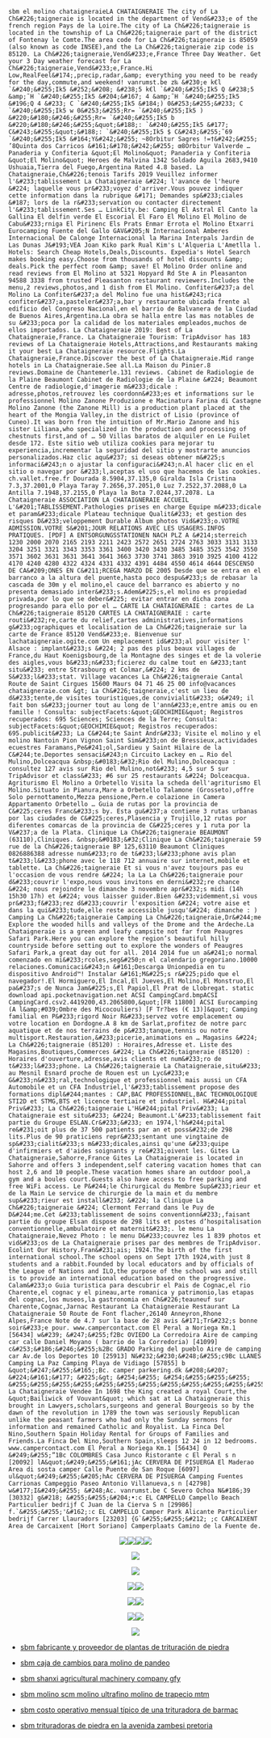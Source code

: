 
```
sbm el molino chataigneraieLA CHATAIGNERAIE The city of La Ch&#226;taigneraie is located in the department of Vend&#233;e of the french region Pays de la Loire.The city of La Ch&#226;taigneraie is located in the township of La Ch&#226;taigneraie part of the district of Fontenay le Comte.The area code for La Ch&#226;taigneraie is 85059 (also known as code INSEE),and the La Ch&#226;taigneraie zip code is 85120. La Ch&#226;taigneraie,Vend&#233;e,France Three Day Weather. Get your 3 Day weather forecast for La Ch&#226;taigneraie,Vend&#233;e,France.Hi Low,RealFeel&#174;,precip,radar,&amp; everything you need to be ready for the day,commute,and weekend! vanrumst.be z‰ &#230;e k€l `&#240;&#255;Ik5 &#252;&#208; &#238;5 k€l `&#240;&#255;Ik5 Q &#238;5 &amp;˜H `&#240;&#255;Ik5 &#204;&#167; 4 &amp;˜H `&#240;&#255;Ik5 &#196;Q 4 &#233; C `&#240;&#255;Ik5 &#184;) 0&#253;&#255;&#233; C `&#240;&#255;Ik5 w 0&#253;&#255;Rr= `&#240;&#255;Ik5 ) &#220;&#180;&#246;&#255;Rr= `&#240;&#255;Ik5 b &#220;&#180;&#246;&#255;&quot;&#188;: `&#240;&#255;Ik5 &#177; C&#243;&#255;&quot;&#188;: `&#240;&#255;Ik5 $ C&#243;&#255;˜69 `&#240;&#255;Ik5 &#164;Y&#242;&#255; ~8Orbitur Sagres !=†&#242;&#255; ’8Quinta dos Carricos &#161;&#178;&#242;&#255; œ8Orbitur Valverde … Panaderia y Confiteria &quot;El Molino&quot; Panaderia y Confiteria &quot;El Molino&quot; Heroes de Malvina 1342 Soldado Aguila 2683,9410 Ushuaia,Tierra del Fuego,Argentina Rated 4.8 based. La Chataigneraie,Ch&#226;tenois Tarifs 2019 Veuillez informer l'&#233;tablissement La Chataigneraie &#224; l'avance de l'heure &#224; laquelle vous pr&#233;voyez d'arriver.Vous pouvez indiquer cette information dans la rubrique &#171; Demandes sp&#233;ciales &#187; lors de la r&#233;servation ou contacter directement l'&#233;tablissement.Ses … LinkCity.be: Camping El Astral El Canto la Gallina El delfin verde El Escorial El Faro El Molino El Molino de Cabu&#233;rniga El Pirinenc Els Prats Enmar Errota el Molino Etxarri Eurocamping Fuente del Gallo GAV&#205;N Internacional Amberes Internacional De Calonge Internacional la Marina Interpals Jardin de Las Dunas J&#193;VEA Joan Kiko park Rual Kim's L'Alqueria L'Ametlla l. Hotels: Search Cheap Hotels,Deals,Discounts. Expedia's Hotel Search makes booking easy.Choose from thousands of hotel discounts &amp; deals.Pick the perfect room &amp; save! El Molino Order online and read reviews from El Molino at 5321 Hopyard Rd Ste A in Pleasanton 94588 3338 from trusted Pleasanton restaurant reviewers.Includes the menu,2 reviews,photos,and 1 dish from El Molino. Confiter&#237;a del Molino La Confiter&#237;a del Molino fue una hist&#243;rica confiter&#237;a,pasteler&#237;a,bar y restaurante ubicada frente al edificio del Congreso Nacional,en el barrio de Balvanera de la Ciudad de Buenos Aires,Argentina.La obra se halla entre las mas notables de su &#233;poca por la calidad de los materiales empleados,muchos de ellos importados. La Chataigneraie 2019: Best of La Chataigneraie,France. La Chataigneraie Tourism: TripAdvisor has 183 reviews of La Chataigneraie Hotels,Attractions,and Restaurants making it your best La Chataigneraie resource.Flights.La Chataigneraie,France.Discover the best of La Chataigneraie.Mid range hotels in La Chataigneraie.See all.La Maison du Pinier.8 reviews.Domaine de Chantemerle.131 reviews. Cabinet de Radiologie de la Plaine Beaumont Cabinet de Radiologie de la Plaine &#224; Beaumont Centre de radiologie,d'imagerie m&#233;dicale : adresse,photos,retrouvez les coordonn&#233;es et informations sur le professionnel Molino Zanone Produzione e Macinatura Farina di Castagne Molino Zanone (the Zanone Mill) is a production plant placed at the heart of the Mongia Valley,in the district of Lisio (province of Cuneo).It was born fron the intuition of Mr.Mario Zanone and his sister Liliana,who specialized in the production and processing of chestnuts first,and of … 50 Villas baratos de alquiler en Le Fuilet desde 172. Este sitio web utiliza cookies para mejorar tu experiencia,incrementar la seguridad del sitio y mostrarte anuncios personalizados.Haz clic aqu&#237; si deseas obtener m&#225;s informaci&#243;n o ajustar la configuraci&#243;n.Al hacer clic en el sitio o navegar por &#233;l,aceptas el uso que hacemos de las cookies. ch.vallet.free.fr Dourada 8.5904,37.135,0 Giralda Isla Cristina 7.3,37.2001,0 Playa Taray 7.2656,37.2051,0 Luz 7.2522,37.2088,0 La Antilla 7.1948,37.2155,0 Playa la Bota 7.0244,37.2078. La Chataigneraie ASSOCIATION LA CHATAIGNERAIE ACCUEIL L'&#201;TABLISSEMENT.Pathologies prises en charge Equipe m&#233;dicale et param&#233;dicale Plateau technique Qualit&#233; et gestion des risques D&#233;veloppement Durable Album photos Vid&#233;o.VOTRE ADMISSION.VOTRE S&#201;JOUR RELATIONS AVEC LES USAGERS.INFOS PRATIQUES. [PDF] A ENTSORGUNGSSTATIONEN NACH PLZ A &#214;sterreich 1230 2000 2070 2165 2193 2211 2423 2572 2651 2724 2763 3033 3131 3133 3204 3251 3321 3343 3353 3361 3400 3420 3430 3485 3485 3525 3542 3550 3571 3602 3631 3631 3641 3641 3663 3730 3741 3863 3910 3925 4100 4122 4170 4240 4280 4322 4324 4331 4332 4391 4484 4550 4614 4644 DESCENSO DE CA&#209;ONES EN C&#211;RCEGA MARZO DE 2005 Desde que se entra en el barranco a la altura del puente,hasta poco despu&#233;s de rebasar la cascada de 30m y el molino,el cauce del barranco es abierto y no presenta demasiado inter&#233;s.Adem&#225;s,el molino es propiedad privada,por lo que se deber&#225; evitar entrar en dicha zona progresando para ello por el … CARTE LA CHATAIGNERAIE : cartes de La Ch&#226;taigneraie 85120 CARTES LA CHATAIGNERAIE : carte routi&#232;re,carte du relief,cartes administratives,informations g&#233;ographiques et localisation de La Ch&#226;taigneraie sur la carte de France 85120 Vend&#233;e. Bienvenue sur lachataigneraie.ogite.com Un emplacement id&#233;al pour visiter l' Alsace : implant&#233;s &#224; 2 pas des plus beaux villages de France,du Haut Koenigsbourg,de la Montagne des singes et de la volerie des aigles,vous b&#233;n&#233;ficierez du calme tout en &#233;tant situ&#233; entre Strasbourg et Colmar,&#224; 2 kms de S&#233;l&#233;stat. Village vacances La Ch&#226;taigneraie Cantal Route de Saint Cirgues 15600 Maurs 04 71 46 25 00 info@vacances chataigneraie.com &gt; La Ch&#226;taigneraie,c'est un lieu de d&#233;tente,de visites touristiques,de convivialit&#233; o&#249; il fait bon s&#233;journer tout au long de l'ann&#233;e,entre amis ou en famille ! Consulta: subjectFacets:&quot;GEOCHIMIE&quot; Registros recuperados: 695 Sciences; Sciences de la Terre; Consulta: subjectFacets:&quot;GEOCHIMIE&quot; Registros recuperados: 695.publicit&#233; La C&#244;te Saint Andr&#233; Visite el molino y el molino Nantoin Pion Vignon Saint Sim&#233;on de Bressieux,actividades ecuestres Faramans,Pe&#241;ol,Sardieu y Saint Hilaire de la C&#244;te.Deportes sensaci&#243;n Circuito Lackey en … Rio del Mulino,Dolceacqua &nbsp;&#0183;&#32;Rio del Mulino,Dolceacqua : consultez 127 avis sur Rio del Mulino,not&#233; 4,5 sur 5 sur TripAdvisor et class&#233; #6 sur 25 restaurants &#224; Dolceacqua. Agriturismo El Molino a Orbetello Visita la scheda dell'agriturismo El Molino.Situato in Pianura,Mare a Orbetello Talamone (Grosseto),offre Solo pernottamento,Mezza pensione,Pern.e colazione in Camera Appartamento Orbetello … Guia de rutas por la provincia de C&#225;ceres Franc&#233;s by. Esta gu&#237;a contiene 3 rutas urbanas por las ciudades de C&#225;ceres,Plasencia y Trujillo,12 rutas por diferentes comarcas de la provincia de C&#225;ceres y 1 ruta por la V&#237;a de la Plata. Clinique La Ch&#226;taigneraie BEAUMONT (63110),Cliniques. &nbsp;&#0183;&#32;Clinique La Ch&#226;taigneraie 59 rue de la Ch&#226;taigneraie BP 125,63110 Beaumont Cliniques 0826886388 adresse num&#233;ro de t&#233;l&#233;phone avis plan t&#233;l&#233;phone avec le 118 712 annuaire sur internet,mobile et tablette. La Ch&#226;taigneraie Et si vous n'avez toujours pas eu l'occasion de vous rendre &#224; la La La Ch&#226;taigneraie pour d&#233;couvrir l'expo,nous vous invitons en derni&#232;re chance &#224; nous rejoindre le dimanche 3 novembre apr&#232;s midi (14h 15h30 17h) et &#224; vous laisser guider.Bien &#233;videmment,si vous pr&#233;f&#233;rez d&#233;couvrir l'exposition &#224; votre aise et dans la qui&#233;tude,elle reste accessible jusqu'&#224; dimanche : ) Camping La Ch&#226;taigneraie Camping La Ch&#226;taigneraie,Dr&#244;me Explore the wooded hills and valleys of the Drome and the Ardeche.La Chataigneraie is a green and leafy campsite not far from Peaugres Safari Park.Here you can explore the region’s beautiful hilly countryside before setting out to explore the wonders of Peaugres Safari Park,a great day out for all. 2014 2014 fue un a&#241;o normal comenzado en mi&#233;rcoles,seg&#250;n el calendario gregoriano.10000 relaciones.Comunicaci&#243;n &#161;Descarga Unionpedia en tu dispositivo Android™! Instalar &#161;M&#225;s r&#225;pido que el navegador!.El Hormiguero,El Incal,El Jueves,El Molino,El Monstruo,El pa&#237;s de Nunca Jam&#225;s,El Papiol,El Prat de Llobregat. static download api.pocketnavigation.net ACSI CampingCard.bmpACSI CampingCard.csv2.4419200,43.2065800,&quot;[FR 11800] ACSI Eurocamping (A l&amp;#039;Ombre des Micocouliers) [F Tr?bes (€ 13)]&quot; Camping familial en P&#233;rigord Noir R&#233;servez votre emplacement ou votre location en Dordogne.A 8 km de Sarlat,profitez de notre parc aquatique et de nos terrains de p&#233;tanque,tennis ou notre multisport.Restauration,&#233;picerie,animations en … Magasins &#224; La Ch&#226;taigneraie (85120) : Horaires,Adresse et. Liste des Magasins,Boutiques,Commerces &#224; La Ch&#226;taigneraie (85120) : Horaires d'ouverture,adresse,avis clients et num&#233;ro de t&#233;l&#233;phone. La Ch&#226;taigneraie La Chataigneraie,situ&#233; au Mesnil Esnard proche de Rouen est un Lyc&#233;e G&#233;n&#233;ral,technologique et professionnel mais aussi un CFA Automobile et un CFA Industriel,l'&#233;tablissement propose des formations dipl&#244;mantes : CAP,BAC PROFESSIONNEL,BAC TECHNOLOGIQUE STI2D et STMG,BTS et licence tertiaire et industriel. H&#244;pital Priv&#233; La Ch&#226;taigneraie L'H&#244;pital Priv&#233; La Chataigneraie est situ&#233; &#224; Beaumont.L'&#233;tablissement fait partie du Groupe ESLAN.Cr&#233;&#233; en 1974,l'h&#244;pital re&#231;oit plus de 37 500 patients par an et poss&#232;de 298 lits.Plus de 90 praticiens repr&#233;sentant une vingtaine de sp&#233;cialit&#233;s m&#233;dicales,ainsi qu'une &#233;quipe d'infirmiers et d'aides soignants y re&#231;oivent les. Gites La Chataigneraie,Sahorre,France Gites La Chataigneraie is located in Sahorre and offers 3 independent,self catering vacation homes that can host 2,6 and 10 people.These vacation homes share an outdoor pool,a gym and a boules court.Guests also have access to free parking and free WiFi access. Le P&#244;le Chirurgical du Membre Sup&#233;rieur et de la Main Le service de chirurgie de la main et du membre sup&#233;rieur est install&#233; &#224; la Clinique La Ch&#226;taigneraie &#224; Clermont Ferrand dans le Puy de D&#244;me.Cet &#233;tablissement de soins conventionn&#233;,faisant partie du groupe Elsan dispose de 298 lits et postes d’hospitalisation conventionnelle,ambulatoire et maternit&#233;. le menu La Chataigneraie,Nevez Photo : le menu D&#233;couvrez les 1 839 photos et vid&#233;os de La Chataigneraie prises par des membres de TripAdvisor. Ecolint Our History.Fran&#231;ais; 1924.The birth of the first international school.The school opens on Sept 17th 1924,with just 8 students and a rabbit.Founded by local educators and by officials of the League of Nations and ILO,the purpose of the school was and still is to provide an international education based on the progressive. Calam&#233;o Guia turistica para descubrir el Pais de Cognac,el rio Charente,el cognac y el pineau,arte romanica y patrimonio,las etapas del cognac,los museos,la gastronomia en Ch&#226;teauneuf sur Charente,Cognac,Jarnac Restaurant La Chataigneraie Restaurant La Chataigneraie 50 Route de Font flacher,26140 Anneyron,Rhone Alpes,France Note de 4.7 sur la base de 28 avis &#171;Tr&#232;s bonne soir&#233;e pour. www.campercontact.com El Peral a Noriega Km.1 [56434] w&#239; &#247;&#255;f2Bc OVIEDO La Corredoira Aire de camping car calle Daniel Moyano ( barrio de la Corredoria) [41099] c&#253;&#186;&#246;&#255;‰2Bc GRADO Parking del pueblo Aire de camping car Av.de los Deportes 10 [25913] N&#232;&#230;&#248;&#255;c9Bc LLANES Camping La Paz Camping Playa de Vidiago [57855] b &quot;&#247;&#255;&#165;;Bc. camper parkering.dk &#208;&#207; &#224;&#161;&#177; &#225;&gt; &#254;&#255; &#254;&#255;&#255;&#255; &#255;&#255;&#255;&#255;&#255;&#255;&#255;&#255;&#255;&#255;&#255;&#255;&#255;&#255;&#255;&#255;&#255;&#255;&#255;&#255;&#255;&#255;&#255;&#255;&#255;&#255;&#255;&#255;&#255;&#255;&#255;&#255;&#255;&#255;&#255;&#255;&#255;&#255;&#255;&#255;&#255;&#255;&#255;&#255;&#255;&#255;&#255;&#255;&#255;&#255;&#255;&#255;&#255;&#255;&#255;&#255;&#255;&#255;&#255;&#255;&#255;&#255;&#255;&#255;&#255;&#255;&#255;&#255; La Chataigneraie Vendee In 1698 the King created a royal Court,the &quot;Bailiwick of Vouvant&quot; which sat at La Chataigneraie this brought in Lawyers,scholars,surgeons and general Bourgeois so by the dawn of the revolution in 1789 the town was seriously Republican unlike the peasant farmers who had only the Sunday sermons for information and remained Catholic and Royalist. La Finca Del Nino,Southern Spain Holiday Rental for Groups of Families and Friends.La Finca Del Nino,Southern Spain,sleeps 12 24 in 12 bedrooms. www.campercontact.com El Peral a Noriega Km.1 [56434] O &#249;&#255;”1Bc COLOMBRES Casa Junco Ristorante c El Peral s n [20092] lA&quot;&#249;&#255;&#161;jAc CERVERA DE PISUERGA El Maderao Area di sosta camper Calle Puente de San Roque [6097] ul&quot;&#249;&#255;&#205;hAc CERVERA DE PISUERGA Camping Fuentes Carrionas Campeggio Paseo Antonio Villanueva,s n [42798] w&#177;I&#249;&#255; &#248;Ac. vanrumst.be C Severo Ochoa N&#186;39 [30332] g&#218; &#255;&#255;&#204;•:c EL CAMPELLO Campello Beach Particulier bedrijf C Juan de la Cierva S n [29986] f.`&#255;&#255;'&#162;:c EL CAMPELLO Camper Park Alicante Particulier bedrijf Carrer Llauradors [23203] {G`&#255;&#255;&#212; ;c CARCAIXENT Area de Carcaixent [Hort Soriano] Camperplaats Camino de la Fuente de. 
```

<div align="center">

<a href="https://es-mill.shibang-china.com/github&k=sbm+el+molino+chataigneraie"><img src="https://static.shibang-china.com/es/mill/index.jpg"></a><a href="https://es-mill.shibang-china.com/materials.htmlgithub&k=sbm+el+molino+chataigneraie"><img src="https://static.shibang-china.com/es/mill/materials.jpg"></a><a href="https://es-mill.shibang-china.com/about.htmlgithub&k=sbm+el+molino+chataigneraie"><img src="https://static.shibang-china.com/es/mill/about.jpg"></a><a href="https://es-mill.shibang-china.com/contact.htmlgithub&k=sbm+el+molino+chataigneraie"><img src="https://static.shibang-china.com/es/mill/contact.jpg"></a>

<a href="https://es-mill.shibang-china.com/github&k=sbm+el+molino+chataigneraie"><img src="https://static.shibang-china.com/es/mill/banner.jpg"></a>

<a href="https://swt.shibang-china.com/github&k=sbm+el+molino+chataigneraie"><img src="https://static.shibang-china.com/es/mill/chat.jpg"></a>

<a href="https://es-mill.shibang-china.com/products/vertical-roller-mill.htmlgithub&k=sbm+el+molino+chataigneraie"><img src="https://static.shibang-china.com/es/mill/vertical.jpg"></a><a href="https://es-mill.shibang-china.com/products/raymond-mill.htmlgithub&k=sbm+el+molino+chataigneraie"><img src="https://static.shibang-china.com/es/mill/raymond.jpg"></a>

<a href="https://es-mill.shibang-china.com/products/ultrafine-grinding-mill.htmlgithub&k=sbm+el+molino+chataigneraie"><img src="https://static.shibang-china.com/es/mill/ultrafine.jpg"></a><a href="https://es-mill.shibang-china.com/products/trapezium-grinding-mill.htmlgithub&k=sbm+el+molino+chataigneraie"><img src="https://static.shibang-china.com/es/mill/trapezium.jpg"></a>

<a href="https://es-mill.shibang-china.com/products/ball-mill.htmlgithub&k=sbm+el+molino+chataigneraie"><img src="https://static.shibang-china.com/es/mill/ball.jpg"></a><a href="https://es-mill.shibang-china.com/products/hammer-mill.htmlgithub&k=sbm+el+molino+chataigneraie"><img src="https://static.shibang-china.com/es/mill/hammer.jpg"></a>

<a href="https://swt.shibang-china.com/github&k=sbm+el+molino+chataigneraie"><img src="https://static.shibang-china.com/es/mill/case.jpg"></a>

</div>


* [sbm fabricante y proveedor de plantas de trituración de piedra](sbm%20fabricante%20y%20proveedor%20de%20plantas%20de%20trituraci%C3%B3n%20de%20piedra.md)

* [sbm caja de cambios para molino de pandeo](sbm%20caja%20de%20cambios%20para%20molino%20de%20pandeo.md)

* [sbm shanxi agricultural machinery company gfy](sbm%20shanxi%20agricultural%20machinery%20company%20gfy.md)

* [sbm molino scm molino ultrafino molino de trapecio mtm](sbm%20molino%20scm%20molino%20ultrafino%20molino%20de%20trapecio%20mtm.md)

* [sbm costo operativo mensual típico de una trituradora de barmac](sbm%20costo%20operativo%20mensual%20t%C3%ADpico%20de%20una%20trituradora%20de%20barmac.md)

* [sbm trituradoras de piedra en la avenida zambesi pretoria](sbm%20trituradoras%20de%20piedra%20en%20la%20avenida%20zambesi%20pretoria.md)